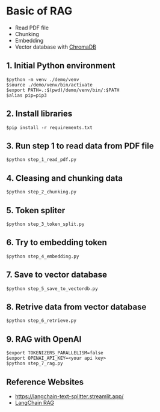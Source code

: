 # Basic of RAG
* Read PDF file
* Chunking
* Embedding
* Vector database with [ChromaDB](https://www.trychroma.com/)


## 1. Initial Python environment
```
$python -m venv ./demo/venv
$source ./demo/venv/bin/activate
$export PATH=.:$(pwd)/demo/venv/bin/:$PATH
$alias pip=pip3
```

## 2. Install libraries
```
$pip install -r requirements.txt
```

## 3. Run step 1 to read data from PDF file
```
$python step_1_read_pdf.py
```

## 4. Cleasing and chunking data
```
$python step_2_chunking.py
```

## 5. Token spliter
``` 
$python step_3_token_split.py
```

## 6. Try to embedding token
```
$python step_4_embedding.py
```

## 7. Save to vector database
```
$python step_5_save_to_vectordb.py
```

## 8. Retrive data from vector database
```
$python step_6_retrieve.py
```

## 9. RAG with OpenAI
```
$export TOKENIZERS_PARALLELISM=false
$export OPENAI_API_KEY=<your api key>
$python step_7_rag.py
```


## Reference Websites
* https://langchain-text-splitter.streamlit.app/
* [LangChain RAG](https://python.langchain.com/docs/tutorials/rag/)